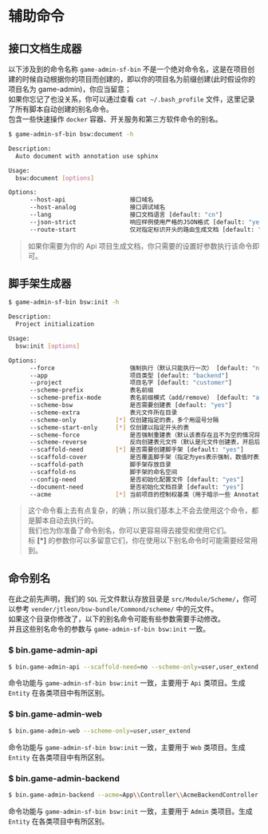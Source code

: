 
# 辅助命令

## 接口文档生成器

以下涉及到的命令名称 `game-admin-sf-bin` 不是一个绝对命令名，这是在项目创建的时候自动根据你的项目而创建的，即以你的项目名为前缀创建(此时假设你的项目名为 game-admin)，你应当留意；  
如果你忘记了也没关系，你可以通过查看 `cat ~/.bash_profile` 文件，这里记录了所有脚本自动创建的别名命令。  
包含一些快速操作 `docker` 容器、开关服务和第三方软件命令的别名。  

```bash
$ game-admin-sf-bin bsw:document -h

Description:
  Auto document with annotation use sphinx

Usage:
  bsw:document [options]

Options:
      --host-api                  接口域名
      --host-analog               接口调试域名
      --lang                      接口文档语言 [default: "cn"]
      --json-strict               响应样例使用严格的JSON格式 [default: "yes"]
      --route-start               仅对指定标识开头的路由生成文档 [default: "api"]
```

> 如果你需要为你的 Api 项目生成文档，你只需要的设置好参数执行该命令即可。

## 脚手架生成器

```bash
$ game-admin-sf-bin bsw:init -h

Description:
  Project initialization

Usage:
  bsw:init [options]

Options:
      --force                     强制执行（默认只能执行一次） [default: "no"]
      --app                       项目类型 [default: "backend"]
      --project                   项目名字 [default: "customer"]
      --scheme-prefix             表名前缀
      --scheme-prefix-mode        表名前缀模式（add/remove） [default: "add"]
      --scheme-bsw                是否需要创建表 [default: "yes"]
      --scheme-extra              表元文件所在目录
      --scheme-only           [*] 仅创建指定的表，多个用逗号分隔
      --scheme-start-only     [*] 仅创建以指定开头的表
      --scheme-force              是否强制重建表（默认该表存在且不为空的情况将忽略） [default: "no"]
      --scheme-reverse            反向创建表元文件（默认是元文件创建表，开启后功能类似备份表结构）
      --scaffold-need         [*] 是否需要创建脚手架 [default: "yes"]
      --scaffold-cover            是否覆盖脚手架（指定为yes表示强制，数值时表示如果已存在并行数小于该数时覆盖） [default: 12]
      --scaffold-path             脚手架存放目录
      --scaffold-ns               脚手架的命名空间
      --config-need               是否初始化配置文件 [default: "yes"]
      --document-need             是否初始化文档目录 [default: "yes"]
      --acme                  [*] 当前项目的控制权基类（用于暗示一些 Annotation）
```

> 这个命令看上去有点复杂，的确；所以我们基本上不会去使用这个命令，都是脚本自动去执行的。  
> 我们也为你准备了命令别名，你可以更容易得去接受和使用它们。  
> 标 **[\*]** 的参数你可以多留意它们，你在使用以下别名命令时可能需要经常用到。  

## 命令别名

在此之前先声明，我们的 `SQL` 元文件默认存放目录是 `src/Module/Scheme/`，你可以参考 `vender/jtleon/bsw-bundle/Commond/scheme/` 中的元文件。  
如果这个目录你修改了，以下的别名命令可能有些参数需要手动修改。  
并且这些别名命令的参数与 `game-admin-sf-bin bsw:init` 一致。
    
### $ bin.game-admin-api

```bash
$ bin.game-admin-api --scaffold-need=no --scheme-only=user,user_extend
```

命令功能与 `game-admin-sf-bin bsw:init` 一致，主要用于 `Api` 类项目。生成 `Entity` 在各类项目中有所区别。

### $ bin.game-admin-web

```bash
$ bin.game-admin-web --scheme-only=user,user_extend
```

命令功能与 `game-admin-sf-bin bsw:init` 一致，主要用于 `Web` 类项目。生成 `Entity` 在各类项目中有所区别。

### $ bin.game-admin-backend

```bash
$ bin.game-admin-backend --acme=App\\Controller\\AcmeBackendController --scheme-only=user
```

命令功能与 `game-admin-sf-bin bsw:init` 一致，主要用于 `Admin` 类项目。生成 `Entity` 在各类项目中有所区别。

